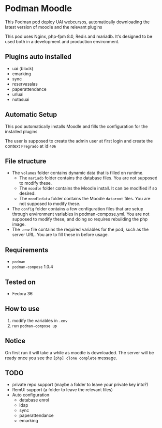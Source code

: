 # Podman Moodle

This Podman pod deploy UAI webcursos, automatically downloading the latest version of moodle and the relevant plugins

This pod uses Nginx, php-fpm 8.0, Redis and mariadb. It's designed to be used both in a development and production environment.

## Plugins auto installed
- uai (block)
- emarking
- sync
- reservasalas
- paperattendance
- urluai
- notasuai

## Automatic Setup
This pod automatically installs Moodle and fills the configuration for the installed plugins

The user is supposed to create the admin user at first login and create the context `Pregrado` at id `406`

## File structure
- The `volumes` folder contains dynamic data that is filled on runtime.
    - The `mariadb` folder contains the database files. You are not supposed to modify these.
    - The `moodle` folder contains the Moodle install. It can be modified if so desired.
    - The `moodledata` folder contains the Moodle `dataroot` files. You are not supposed to modify these.
- The `config` folder contains a few configuration files that are setup through environment variables in podman-compose.yml. You are not supposed to modify these, and doing so requires rebuilding the php image.
- The `.env` file contains the required variables for the pod, such as the server URL. You are to fill these in before usage.

## Requirements
- `podman`
- `podman-compose` 1.0.4

## Tested on
- Fedora 36

## How to use
1. modify the variables in `.env`
2. run `podman-compose up`

## Notice
On first run it will take a while as moodle is downloaded. The server will be ready once you see the `[php] clone complete` message.

## TODO
- private repo support (maybe a folder to leave your private key into?)
- RemUI support (a folder to leave the relevant files)
- Auto configuration
    - database enrol
    - ldap
    - sync
    - paperattendance
    - emarking